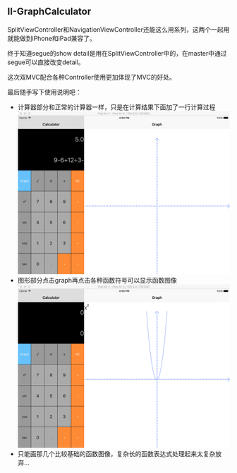 ## II-GraphCalculator
SplitViewController和NavigationViewController还能这么用系列，这两个一起用就能做到iPhone和iPad兼容了。

终于知道segue的show detail是用在SplitViewController中的，在master中通过segue可以直接改变detail。

这次双MVC配合各种Controller使用更加体现了MVC的好处。

最后随手写下使用说明吧：

+ 计算器部分和正常的计算器一样，只是在计算结果下面加了一行计算过程
	![](1.png)
+ 图形部分点击graph再点击各种函数符号可以显示函数图像
	![](2.png)
+ 只能画那几个比较基础的函数图像，复杂长的函数表达式处理起来太复杂放弃...